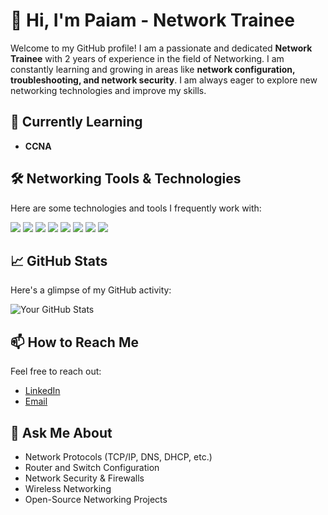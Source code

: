 # 👋 Hi, I'm Paiam - Network Trainee

Welcome to my GitHub profile! I am a passionate and dedicated **Network Trainee** with 2 years of experience in the field of Networking. I am constantly learning and growing in areas like **network configuration, troubleshooting, and network security**. I am always eager to explore new networking technologies and improve my skills.

## 🌱 Currently Learning

- **CCNA**


## 🛠️ Networking Tools & Technologies

Here are some technologies and tools I frequently work with:

<div>
  <img src="https://img.shields.io/badge/Cisco-1E1E1E?style=flat&logo=cisco&logoColor=white" />
  <img src="https://img.shields.io/badge/Linux-FCC624?style=flat&logo=linux&logoColor=black" />
  <img src="https://img.shields.io/badge/Windows_Server-00A4EF?style=flat&logo=microsoft-windows&logoColor=white" />
  <img src="https://img.shields.io/badge/Juniper-09A1D2?style=flat&logo=juniper&logoColor=white" />
  <img src="https://img.shields.io/badge/Firewalls-9B0C0D?style=flat&logo=firewall&logoColor=white" />
  <img src="https://img.shields.io/badge/Wireshark-4884d8?style=flat&logo=wireshark&logoColor=white" />
  <img src="https://img.shields.io/badge/VPN-2C3E50?style=flat&logo=vpn&logoColor=white" />
  <img src="https://img.shields.io/badge/Network_Configuration-F38DB6?style=flat&logo=network&logoColor=white" />
</div>

## 📈 GitHub Stats

Here's a glimpse of my GitHub activity:

![Your GitHub Stats](https://github-readme-stats.vercel.app/api?username=yourusername&show_icons=true&theme=radical&hide_title=true)

## 📫 How to Reach Me

Feel free to reach out:

- [LinkedIn](https://www.linkedin.com/in/payam-esmaeili/)
- [Email](mailto:payamesmaeili2005@gmail.com)

## 💬 Ask Me About

- Network Protocols (TCP/IP, DNS, DHCP, etc.)
- Router and Switch Configuration
- Network Security & Firewalls
- Wireless Networking
- Open-Source Networking Projects

<!--
**yourusername/yourusername** is a special repository you can use to showcase your personal README. To learn more about it, visit https://docs.github.com/en/github/setting-up-and-managing-your-github-profile/setting-up-your-projects-readme
-->

